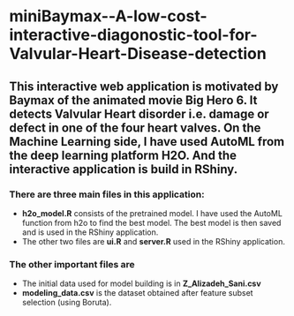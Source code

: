 # miniBaymax--A-low-cost-interactive-diagonostic-tool-for-Valvular-Heart-Disease-detection

## This interactive web application is motivated by Baymax of the animated movie Big Hero 6. It detects Valvular Heart disorder i.e. damage or defect in one of the four heart valves. On the Machine Learning side, I have used AutoML from the deep learning platform H2O. And the interactive application is build in RShiny.

### There are three main files in this application:
+ __h2o_model.R__ consists of the pretrained model. I have used the AutoML function from h2o to find the best model. The best model is then saved and is used in the RShiny application.
+ The other two files are __ui.R__ and __server.R__ used in the RShiny application.

### The other important files are
+ The initial data used for model building is in __Z_Alizadeh_Sani.csv__
+ __modeling_data.csv__ is the dataset obtained after feature subset selection (using Boruta).
